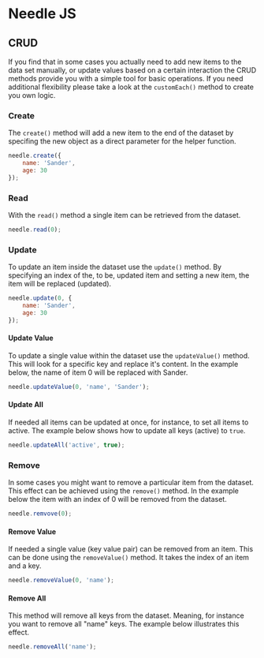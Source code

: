 # Needle JS

## CRUD
If you find that in some cases you actually need to add new items to the data set manually, or update values based on 
a certain interaction the CRUD methods provide you with a simple tool for basic operations. If you need additional 
flexibility please take a look at the `customEach()` method to create you own logic. 
    
### Create
The `create()` method will add a new item to the end of the dataset by specifing the new object as a direct parameter
 for the helper function. 
```javascript
needle.create({
    name: 'Sander',
    age: 30
});
```

### Read
With the `read()` method a single item can be retrieved from the dataset. 
```javascript
needle.read(0);
```

### Update
To update an item inside the dataset use the `update()` method. By specifying an index of the, to be, updated item 
and setting a new item, the item will be replaced (updated).
```javascript
needle.update(0, {
    name: 'Sander',
    age: 30
});
```

#### Update Value
To update a single value within the dataset use the `updateValue()` method. This will look for a specific key and 
replace it's content. In the example below, the name of item 0 will be replaced with Sander.
```javascript
needle.updateValue(0, 'name', 'Sander');
```

#### Update All
If needed all items can be updated at once, for instance, to set all items to active. The example below shows how to 
update all keys (active) to `true`. 
```javascript
needle.updateAll('active', true);
```

### Remove
In some cases you might want to remove a particular item from the dataset. This effect can be achieved using the 
`remove()` method. In the example below the item with an index of 0 will be removed from the dataset. 
```javascript
needle.remvove(0);
```

#### Remove Value
If needed a single value (key value pair) can be removed from an item. This can be done using the `removeValue()` 
method. It takes the index of an item and a key. 
```javascript
needle.removeValue(0, 'name');
```

#### Remove All
This method will remove all keys from the dataset. Meaning, for instance you want to remove all "name" keys. The 
example below illustrates this effect. 
```javascript
needle.removeAll('name');
```
